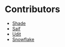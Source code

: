 # Contributors
- [Shade](https://github.com/shadeoxide)
- [Saif](https://github.com/skrx10)
- [Udit](https://github.com/udit2303)
- [Snowflake](https://github.com/Snowflake107)
